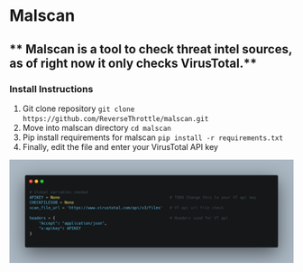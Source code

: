 # Malscan
## ** Malscan is a tool to check threat intel sources, as of right now it only checks VirusTotal.**


### Install Instructions
1. Git clone repository
`git clone https://github.com/ReverseThrottle/malscan.git`
2. Move into malscan directory
`cd malscan`
3. Pip install requirements for malscan
`pip install -r requirements.txt`
4. Finally, edit the file and enter your VirusTotal API key

![My Image](images/vt_api.png)
